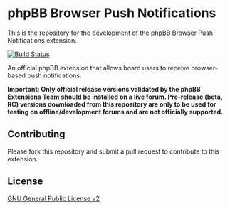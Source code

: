 # phpBB Browser Push Notifications

This is the repository for the development of the phpBB Browser Push Notifications extension.

[![Build Status](https://github.com/phpbb-extensions/webpushnotifications/workflows/Tests/badge.svg)](https://github.com/phpbb-extensions/webpushnotifications/actions)

An official phpBB extension that allows board users to receive browser-based push notifications.

**Important: Only official release versions validated by the phpBB Extensions Team should be installed on a live forum. Pre-release (beta, RC) versions downloaded from this repository are only to be used for testing on offline/development forums and are not officially supported.**

## Contributing

Please fork this repository and submit a pull request to contribute to this extension.

## License

[GNU General Public License v2](license.txt)

